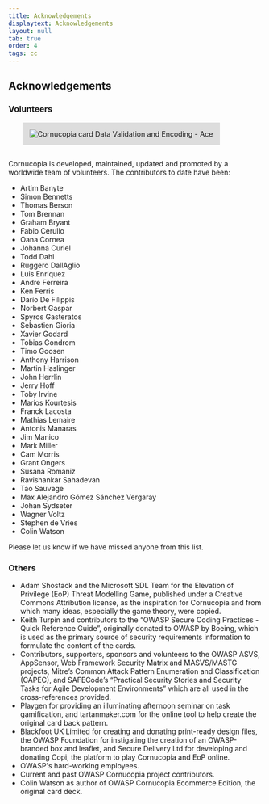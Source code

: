 ```yaml
---
title: Acknowledgements
displaytext: Acknowledgements
layout: null
tab: true
order: 4
tags: cc
---
```


## Acknowledgements

### Volunteers

<img src="assets/images/Cornucopia-card-data-A.png" alt="Cornucopia card Data Validation and Encoding - Ace" class="fa-pull-right" style="padding:1em;background-color:#dddddd;margin:0 0 1em 2em;">

Cornucopia is developed, maintained, updated and promoted by a worldwide team of volunteers. The contributors to date have been:

* Artim Banyte
* Simon Bennetts
* Thomas Berson
* Tom Brennan
* Graham Bryant
* Fabio Cerullo
* Oana Cornea
* Johanna Curiel
* Todd Dahl
* Ruggero DallAglio
* Luis Enriquez
* Andre Ferreira
* Ken Ferris
* Darío De Filippis
* Norbert Gaspar
* Spyros Gasteratos
* Sebastien Gioria
* Xavier Godard
* Tobias Gondrom
* Timo Goosen
* Anthony Harrison
* Martin Haslinger
* John Herrlin
* Jerry Hoff
* Toby Irvine
* Marios Kourtesis
* Franck Lacosta
* Mathias Lemaire
* Antonis Manaras
* Jim Manico
* Mark Miller
* Cam Morris
* Grant Ongers
* Susana Romaniz
* Ravishankar Sahadevan
* Tao Sauvage
* Max Alejandro Gómez Sánchez Vergaray
* Johan Sydseter
* Wagner Voltz
* Stephen de Vries
* Colin Watson

Please let us know if we have missed anyone from this list.

### Others

* Adam Shostack and the Microsoft SDL Team for the Elevation of Privilege (EoP) Threat Modelling Game, published under a Creative Commons Attribution license, as the inspiration for Cornucopia and from which many ideas, especially the game theory, were copied.
* Keith Turpin and contributors to the “OWASP Secure Coding Practices - Quick Reference Guide”, originally donated to OWASP by Boeing, which is used as the primary source of security requirements information to formulate the content of the cards.
* Contributors, supporters, sponsors and volunteers to the OWASP ASVS, AppSensor, Web Framework Security Matrix and MASVS/MASTG projects, Mitre’s Common Attack Pattern Enumeration and Classification (CAPEC), and SAFECode’s “Practical Security Stories and Security Tasks for Agile Development Environments” which are all used in the cross-references provided.
* Playgen for providing an illuminating afternoon seminar on task gamification, and tartanmaker.com for the online tool to help create the original card back pattern.
* Blackfoot UK Limited for creating and donating print-ready design files, the OWASP Foundation for instigating the creation of an OWASP-branded box and leaflet, and Secure Delivery Ltd for developing and donating Copi, the platform to play Cornucopia and EoP online.
* OWASP's hard-working employees.
* Current and past OWASP Cornucopia project contributors.
* Colin Watson as author of OWASP Cornucopia Ecommerce Edition, the original card deck.
